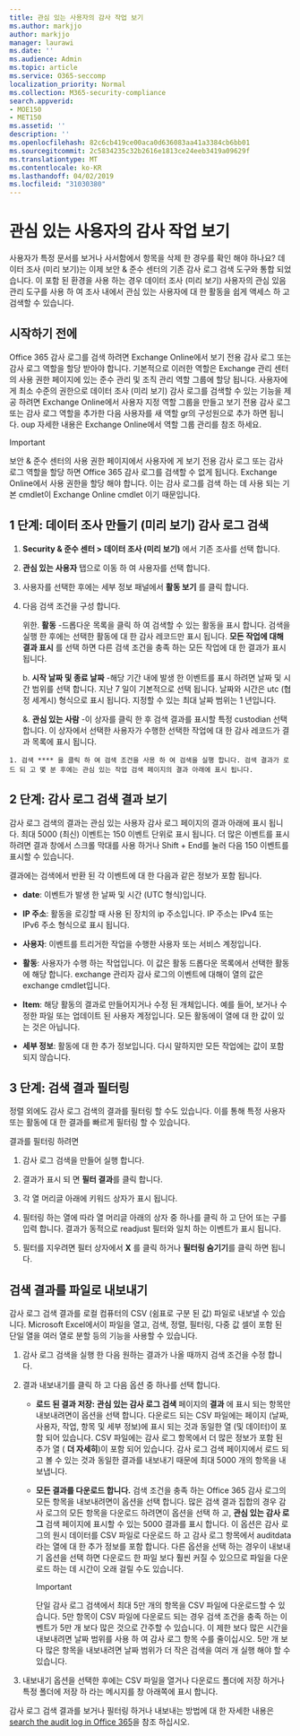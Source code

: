 ```yaml
---
title: 관심 있는 사용자의 감사 작업 보기
ms.author: markjjo
author: markjjo
manager: laurawi
ms.date: ''
ms.audience: Admin
ms.topic: article
ms.service: O365-seccomp
localization_priority: Normal
ms.collection: M365-security-compliance
search.appverid:
- MOE150
- MET150
ms.assetid: ''
description: ''
ms.openlocfilehash: 82c6cb419ce00aca0d636083aa41a3384cb6bb01
ms.sourcegitcommit: 2c5834235c32b2616e1813ce24eeb3419a09629f
ms.translationtype: MT
ms.contentlocale: ko-KR
ms.lasthandoff: 04/02/2019
ms.locfileid: "31030380"
---
```

# <a name="view-the-audit-activity-of-people-of-interest"></a>관심 있는 사용자의 감사 작업 보기

사용자가 특정 문서를 보거나 사서함에서 항목을 삭제 한 경우를 확인 해야 하나요? 데이터 조사 (미리 보기)는 이제 보안 & 준수 센터의 기존 감사 로그 검색 도구와 통합 되었습니다. 이 포함 된 환경을 사용 하는 경우 데이터 조사 (미리 보기) 사용자의 관심 있음 관리 도구를 사용 하 여 조사 내에서 관심 있는 사용자에 대 한 활동을 쉽게 액세스 하 고 검색할 수 있습니다.

## <a name="before-you-begin"></a>시작하기 전에

Office 365 감사 로그를 검색 하려면 Exchange Online에서 보기 전용 감사 로그 또는 감사 로그 역할을 할당 받아야 합니다. 기본적으로 이러한 역할은 Exchange 관리 센터의 사용 권한 페이지에 있는 준수 관리 및 조직 관리 역할 그룹에 할당 됩니다. 사용자에 게 최소 수준의 권한으로 데이터 조사 (미리 보기) 감사 로그를 검색할 수 있는 기능을 제공 하려면 Exchange Online에서 사용자 지정 역할 그룹을 만들고 보기 전용 감사 로그 또는 감사 로그 역할을 추가한 다음 사용자를 새 역할 gr의 구성원으로 추가 하면 됩니다. oup 자세한 내용은 Exchange Online에서 역할 그룹 관리를 참조 하세요.

> [!IMPORTANT]
> 보안 & 준수 센터의 사용 권한 페이지에서 사용자에 게 보기 전용 감사 로그 또는 감사 로그 역할을 할당 하면 Office 365 감사 로그를 검색할 수 없게 됩니다. Exchange Online에서 사용 권한을 할당 해야 합니다. 이는 감사 로그를 검색 하는 데 사용 되는 기본 cmdlet이 Exchange Online cmdlet 이기 때문입니다.

## <a name="step-1-create-an-data-investigations-preview-audit-log-search"></a>1 단계: 데이터 조사 만들기 (미리 보기) 감사 로그 검색

   1. **Security & 준수 센터 > 데이터 조사 (미리 보기)** 에서 기존 조사를 선택 합니다.
   
   2. **관심 있는 사용자** 탭으로 이동 하 여 사용자를 선택 합니다.
   
   3. 사용자를 선택한 후에는 세부 정보 패널에서 **활동 보기** 를 클릭 합니다.
   
   4. 다음 검색 조건을 구성 합니다.
      
      위한. **활동** -드롭다운 목록을 클릭 하 여 검색할 수 있는 활동을 표시 합니다. 검색을 실행 한 후에는 선택한 활동에 대 한 감사 레코드만 표시 됩니다. **모든 작업에 대해 결과 표시** 를 선택 하면 다른 검색 조건을 충족 하는 모든 작업에 대 한 결과가 표시 됩니다.
      
      b. **시작 날짜 및 종료 날짜** -해당 기간 내에 발생 한 이벤트를 표시 하려면 날짜 및 시간 범위를 선택 합니다. 지난 7 일이 기본적으로 선택 됩니다. 날짜와 시간은 utc (협정 세계시) 형식으로 표시 됩니다. 지정할 수 있는 최대 날짜 범위는 1 년입니다.
      
      &. **관심 있는 사람** -이 상자를 클릭 한 후 검색 결과를 표시할 특정 custodian 선택 합니다. 이 상자에서 선택한 사용자가 수행한 선택한 작업에 대 한 감사 레코드가 결과 목록에 표시 됩니다.
    
    1. 검색 **** 을 클릭 하 여 검색 조건을 사용 하 여 검색을 실행 합니다. 검색 결과가 로드 되 고 몇 분 후에는 관심 있는 작업 검색 페이지의 결과 아래에 표시 됩니다. 

## <a name="step-2-view-the-audit-log-search-results"></a>2 단계: 감사 로그 검색 결과 보기

감사 로그 검색의 결과는 관심 있는 사용자 감사 로그 페이지의 결과 아래에 표시 됩니다. 최대 5000 (최신) 이벤트는 150 이벤트 단위로 표시 됩니다. 더 많은 이벤트를 표시 하려면 결과 창에서 스크롤 막대를 사용 하거나 Shift + End를 눌러 다음 150 이벤트를 표시할 수 있습니다.

결과에는 검색에서 반환 된 각 이벤트에 대 한 다음과 같은 정보가 포함 됩니다.
- **date**: 이벤트가 발생 한 날짜 및 시간 (UTC 형식)입니다.

- **IP 주소**: 활동을 로깅할 때 사용 된 장치의 ip 주소입니다. IP 주소는 IPv4 또는 IPv6 주소 형식으로 표시 됩니다.

- **사용자**: 이벤트를 트리거한 작업을 수행한 사용자 또는 서비스 계정입니다.

- **활동**: 사용자가 수행 하는 작업입니다. 이 값은 활동 드롭다운 목록에서 선택한 활동에 해당 합니다. exchange 관리자 감사 로그의 이벤트에 대해이 열의 값은 exchange cmdlet입니다.

- **Item**: 해당 활동의 결과로 만들어지거나 수정 된 개체입니다. 예를 들어, 보거나 수정한 파일 또는 업데이트 된 사용자 계정입니다. 모든 활동에이 열에 대 한 값이 있는 것은 아닙니다.

- **세부 정보**: 활동에 대 한 추가 정보입니다. 다시 말하지만 모든 작업에는 값이 포함 되지 않습니다.

## <a name="step-3-filter-the-search-results"></a>3 단계: 검색 결과 필터링

정렬 외에도 감사 로그 검색의 결과를 필터링 할 수도 있습니다. 이를 통해 특정 사용자 또는 활동에 대 한 결과를 빠르게 필터링 할 수 있습니다. 

결과를 필터링 하려면

 1. 감사 로그 검색을 만들어 실행 합니다.
  
2. 결과가 표시 되 면 **필터 결과**를 클릭 합니다.
 
3. 각 열 머리글 아래에 키워드 상자가 표시 됩니다.
  
4. 필터링 하는 열에 따라 열 머리글 아래의 상자 중 하나를 클릭 하 고 단어 또는 구를 입력 합니다. 결과가 동적으로 readjust 필터와 일치 하는 이벤트가 표시 됩니다.
  
5. 필터를 지우려면 필터 상자에서 **X** 를 클릭 하거나 **필터링 숨기기**를 클릭 하면 됩니다.

## <a name="export-the-search-results-to-a-file"></a>검색 결과를 파일로 내보내기

감사 로그 검색 결과를 로컬 컴퓨터의 CSV (쉼표로 구분 된 값) 파일로 내보낼 수 있습니다. Microsoft Excel에서이 파일을 열고, 검색, 정렬, 필터링, 다중 값 셀이 포함 된 단일 열을 여러 열로 분할 등의 기능을 사용할 수 있습니다.

1. 감사 로그 검색을 실행 한 다음 원하는 결과가 나올 때까지 검색 조건을 수정 합니다.
  
2. 결과 내보내기를 클릭 하 고 다음 옵션 중 하나를 선택 합니다.

    - **로드 된 결과 저장:** **관심 있는 감사 로그 검색** 페이지의 **결과** 에 표시 되는 항목만 내보내려면이 옵션을 선택 합니다. 다운로드 되는 CSV 파일에는 페이지 (날짜, 사용자, 작업, 항목 및 세부 정보)에 표시 되는 것과 동일한 열 (및 데이터)이 포함 되어 있습니다. CSV 파일에는 감사 로그 항목에서 더 많은 정보가 포함 된 추가 열 ( **더 자세히**)이 포함 되어 있습니다. 감사 로그 검색 페이지에서 로드 되 고 볼 수 있는 것과 동일한 결과를 내보내기 때문에 최대 5000 개의 항목을 내보냅니다.
        
    - **모든 결과를 다운로드 합니다.** 검색 조건을 충족 하는 Office 365 감사 로그의 모든 항목을 내보내려면이 옵션을 선택 합니다. 많은 검색 결과 집합의 경우 감사 로그의 모든 항목을 다운로드 하려면이 옵션을 선택 하 고, **관심 있는 감사 로그** 검색 페이지에 표시할 수 있는 5000 결과를 표시 합니다. 이 옵션은 감사 로그의 원시 데이터를 CSV 파일로 다운로드 하 고 감사 로그 항목에서 auditdata 라는 열에 대 한 추가 정보를 포함 합니다. 다른 옵션을 선택 하는 경우이 내보내기 옵션을 선택 하면 다운로드 한 파일 보다 훨씬 커질 수 있으므로 파일을 다운로드 하는 데 시간이 오래 걸릴 수도 있습니다.
    
      > [!IMPORTANT]
      > 단일 감사 로그 검색에서 최대 5만 개의 항목을 CSV 파일에 다운로드할 수 있습니다. 5만 항목이 CSV 파일에 다운로드 되는 경우 검색 조건을 충족 하는 이벤트가 5만 개 보다 많은 것으로 간주할 수 있습니다. 이 제한 보다 많은 시간을 내보내려면 날짜 범위를 사용 하 여 감사 로그 항목 수를 줄이십시오. 5만 개 보다 많은 항목을 내보내려면 날짜 범위가 더 작은 검색을 여러 개 실행 해야 할 수 있습니다.
        

3. 내보내기 옵션을 선택한 후에는 CSV 파일을 열거나 다운로드 폴더에 저장 하거나 특정 폴더에 저장 하 라는 메시지를 창 아래쪽에 표시 합니다.

감사 로그 검색 결과를 보거나 필터링 하거나 내보내는 방법에 대 한 자세한 내용은 [search the audit log in Office 365](../search-the-audit-log-in-security-and-compliance.md)을 참조 하십시오.